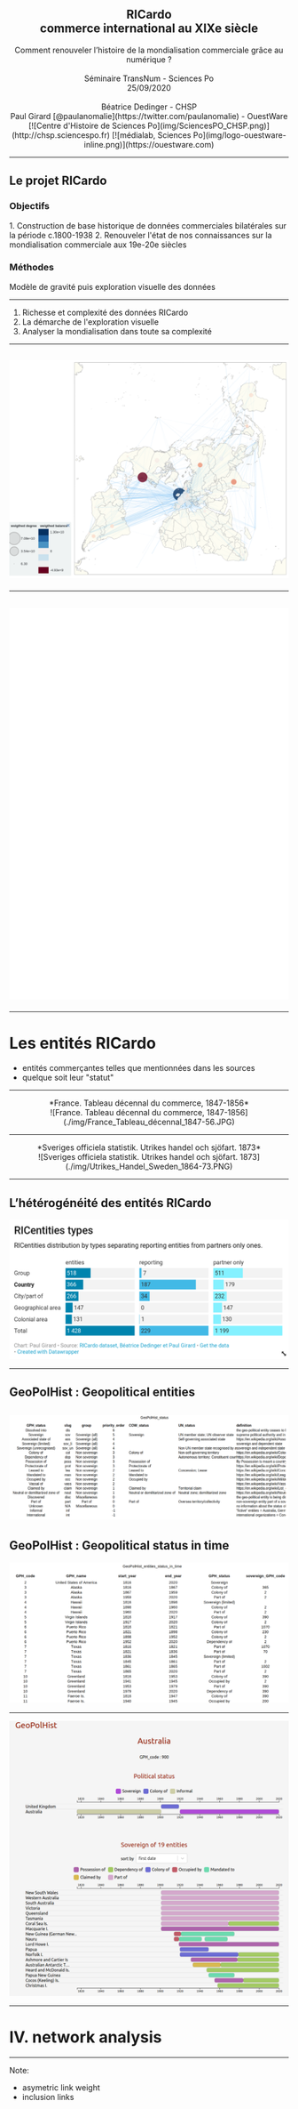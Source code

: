 <h2><center>RICardo<br/> commerce international au XIXe siècle
</center></h2>
<center>Comment renouveler l’histoire de la mondialisation commerciale
grâce au numérique ? <br><br> Séminaire TransNum - Sciences Po<br>25/09/2020</center>
<br>
<center>
Béatrice Dedinger - CHSP<br>
Paul Girard [@paulanomalie](https://twitter.com/paulanomalie) - OuestWare<br>
</center>

<center style="display:flex; justify-content:center;align-items:center">
[![Centre d'Histoire de Sciences Po](img/SciencesPO_CHSP.png)<!-- .element: style="height: 80px;"-->](http://chsp.sciencespo.fr)
[![médialab, Sciences Po](img/logo-ouestware-inline.png)<!-- .element: style="height: 50px;"-->](https://ouestware.com)
</center>

---

## Le projet RICardo

### Objectifs
1. Construction de base historique de données commerciales bilatérales sur la période c.1800-1938
2. Renouveler l'état de nos connaissances sur la mondialisation commerciale aux 19e-20e siècles

### Méthodes

Modèle de gravité puis exploration visuelle des données

---
1. Richesse et complexité des données RICardo
2. La démarche de l'exploration visuelle
3. Analyser la mondialisation dans toute sa complexité 
---
## <center>![mirror flows](./img/1834_1860_world_trade_flows.png)<!-- .element: style="margin:0" --></center>

---
## <center>![mirror flows](./img/bilateraltrade.svg)<!-- .element: style="width:50%" --></center>
---
# **Les entités RICardo**

- entités commerçantes telles que mentionnées dans les sources
- quelque soit leur "statut"
---
<center>*France. Tableau décennal du commerce, 1847-1856*</center>
<center>![France. Tableau décennal du commerce, 1847-1856](./img/France_Tableau_décennal_1847-56.JPG)<!-- .element: style="width:200%;" --></center>

---

<center>*Sveriges officiela statistik. Utrikes handel och sjöfart. 1873*</center>
<center>![Sveriges officiela statistik. Utrikes handel och sjöfart. 1873](./img/Utrikes_Handel_Sweden_1864-73.PNG)<!-- .element: style="" --></center>


---
## **L’hétérogénéité des entités RICardo**
![RICentities by types](./img/RICentities_types.png)

---
## GeoPolHist : Geopolitical entities
![GPH status](./img/GPH_status_data_table.png)
---
## GeoPolHist : Geopolitical status in time
![GPH status in time](./img/GPH_status_in_time_data_table.png)

---
[![GeoPolHist of Australia](./img/GeoPolHist_Australia.png)<!-- .element: style="margin-top:-50px" -->](https://medialab.github.io/GeoPolHist/#/GeoPolHist/country/900)

---

# IV. network analysis

---

<section data-background-image="./img/network_1878.png">
</section>

Note:

- asymetric link weight
- inclusion links

